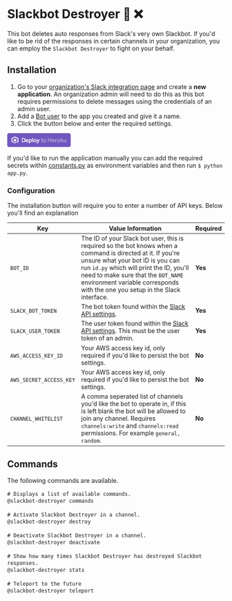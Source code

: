 # Slackbot Destroyer :mega: :x: 

This bot deletes auto responses from Slack's very own Slackbot. If you'd like to be rid of the responses in certain channels in your organization, you can employ the `Slackbot Destroyer` to fight on your behalf.

## Installation

1. Go to your [organization's Slack integration page](https://api.slack.com/apps) and create a **new application**. An organization admin will need to do this as this bot requires permissions to delete messages using the credentials of an admin user.
2. Add a [Bot user](https://api.slack.com/bot-users) to the app you created and give it a name. 
3. Click the button below and enter the required settings.

[![Deploy](assets/heroku_button.png)](https://heroku.com/deploy?template=https://github.com/JamesIves/UnitedIncome/slackbot-destroyer/master)

If you'd like to run the application manually you can add the required secrets within [constants.py](constants.py) as environment variables and then run `$ python app.py`.

### Configuration

The installation button will require you to enter a number of API keys. Below you'll find an explanation 

| Key  | Value Information | Required |
| ------------- | ------------- | ------------- |
| `BOT_ID`  | The ID of your Slack bot user, this is required so the bot knows when a command is directed at it. If you're unsure what your bot ID is you can run `id.py` which will print the ID, you'll need to make sure that the `BOT_NAME` environment variable corresponds with the one you setup in the Slack interface.  | **Yes** |
| `SLACK_BOT_TOKEN`  | The bot token found within the [Slack API settings](https://api.slack.com/bot-users).  | **Yes** |
| `SLACK_USER_TOKEN`  | The user token found within the [Slack API settings](https://api.slack.com/bot-users). This must be the user token of an admin.  | **Yes** |
| `AWS_ACCESS_KEY_ID`  | Your AWS access key id, only required if you'd like to persist the bot settings.  | **No** |
| `AWS_SECRET_ACCESS_KEY`  | Your AWS access key id, only required if you'd like to persist the bot settings.  | **No** |
| `CHANNEL_WHITELIST`  | A comma seperated list of channels you'd like the bot to operate in, if this is left blank the bot will be allowed to join any channel. Requires `channels:write` and `channels:read` permissions. For example `general, random`.  | **No** |

## Commands

The following commands are available.

```
# Displays a list of available commands.
@slackbot-destroyer commands

# Activate Slackbot Destroyer in a channel.
@slackbot-destroyer destroy

# Deactivate Slackbot Destroyer in a channel.
@slackbot-destroyer deactivate

# Show how many times Slackbot Destroyer has destroyed Slackbot responses.
@slackbot-destroyer stats

# Teleport to the future
@slackbot-destroyer teleport
```
